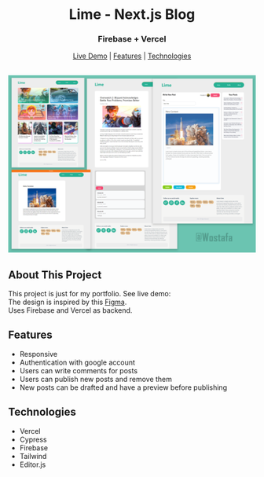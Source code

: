 
<div align='center'>
<h1 align='center'>Lime - Next.js Blog</h1>
<h3 align='center'>Firebase + Vercel</h3>
<a href='#'>Live Demo</a>
|
<a href='https://github.com/Wostafa/Lime#features'>Features</a>
|
<a href='https://github.com/Wostafa/Lime#technologies'>Technologies</a>

</div>
<br>

[![Product Name Screen Shot][product-screenshot]]()


## About This Project
This project is just for my portfolio. See live demo:   
The design is inspired by this [Figma](https://www.figma.com/community/file/1114626668498118174).  
Uses Firebase and Vercel as backend.

## Features
* Responsive
* Authentication with google account
* Users can write comments for posts
* Users can publish new posts and remove them
* New posts can be drafted and have a preview before publishing

## Technologies
* Vercel
* Cypress
* Firebase
* Tailwind
* Editor.js

<!-- MARKDOWN LINKS & IMAGES -->
[product-screenshot]: mockup.png
